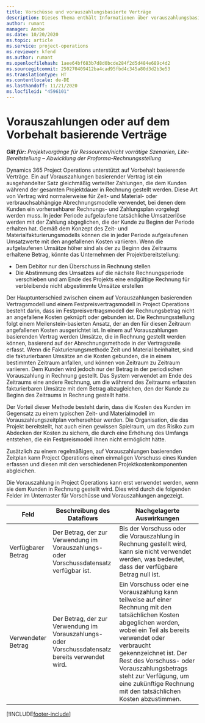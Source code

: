 ```yaml
---
title: Vorschüsse und vorauszahlungsbasierte Verträge
description: Dieses Thema enthält Informationen über vorauszahlungsbasierte Vertragsmodell und Vorschüsse in Project Operations.
author: rumant
manager: Annbe
ms.date: 10/20/2020
ms.topic: article
ms.service: project-operations
ms.reviewer: kfend
ms.author: rumant
ms.openlocfilehash: 1aee64bf683b7d8d0bcde284f2d5d484e689c4d2
ms.sourcegitcommit: 250270409412ba4cad95fbd4c345a80d3d2b3e53
ms.translationtype: HT
ms.contentlocale: de-DE
ms.lasthandoff: 11/21/2020
ms.locfileid: "4596101"
---
```

# <a name="advances-and-retainer-based-contracts"></a>Vorauszahlungen oder auf dem Vorbehalt basierende Verträge


_**Gilt für:** Projektvorgänge für Ressourcen/nicht vorrätige Szenarien, Lite-Bereitstellung – Abwicklung der Proforma-Rechnungsstellung_

Dynamics 365 Project Operations unterstützt auf Vorbehalt basierende Verträge. Ein auf Vorauszahlungen basierender Vertrag ist ein ausgehandelter Satz gleichmäßig verteilter Zahlungen, die dem Kunden während der gesamten Projektdauer in Rechnung gestellt werden. Diese Art von Vertrag wird normalerweise für Zeit- und Material- oder verbrauchsabhängige Abrechnungsmodelle verwendet, bei denen dem Kunden ein vorhersehbarer Rechnungs- und Zahlungsplan vorgelegt werden muss. In jeder Periode aufgelaufene tatsächliche Umsatzerlöse werden mit der Zahlung abgeglichen, die der Kunde zu Beginn der Periode erhalten hat. Gemäß dem Konzept des Zeit- und Materialfakturierungsmodells können die in jeder Periode aufgelaufenen Umsatzwerte mit den angefallenen Kosten variieren. Wenn die aufgelaufenen Umsätze höher sind als der zu Beginn des Zeitraums erhaltene Betrag, könnte das Unternehmen der Projektbereitstellung:

- Dem Debitor nur den Überschuss in Rechnung stellen 
- Die Abstimmung des Umsatzes auf die nächste Rechnungsperiode verschieben und am Ende des Projekts eine endgültige Rechnung für verbleibende nicht abgestimmte Umsätze erstellen

Der Hauptunterschied zwischen einem auf Vorauszahlungen basierenden Vertragsmodell und einem Festpreisvertragsmodell in Project Operations besteht darin, dass im Festpreisvertragsmodell der Rechnungsbetrag nicht an angefallene Kosten geknüpft oder gebunden ist. Die Rechnungsstellung folgt einem Meilenstein-basierten Ansatz, der an den für diesen Zeitraum angefallenen Kosten ausgerichtet ist. In einem auf Vorauszahlungen basierenden Vertrag werden Umsätze, die in Rechnung gestellt werden können, basierend auf der Abrechnungsmethode in der Vertragszeile erfasst. Wenn die Fakturierungsmethode Zeit und Material beinhaltet, sind die fakturierbaren Umsätze an die Kosten gebunden, die in einem bestimmten Zeitraum anfallen, und können von Zeitraum zu Zeitraum variieren. Dem Kunden wird jedoch nur der Betrag in der periodischen Vorauszahlung in Rechnung gestellt. Das System verwendet am Ende des Zeitraums eine andere Rechnung, um die während des Zeitraums erfassten fakturierbaren Umsätze mit dem Betrag abzugleichen, den der Kunde zu Beginn des Zeitraums in Rechnung gestellt hatte.

Der Vorteil dieser Methode besteht darin, dass die Kosten des Kunden im Gegensatz zu einem typischen Zeit- und Materialmodell im Vorauszahlungszeitplan vorhersehbar werden. Die Organisation, die das Projekt bereitstellt, hat auch einen gewissen Spielraum, um das Risiko zum Abdecken der Kosten zu sichern, die durch eine Erhöhung des Umfangs entstehen, die ein Festpreismodell ihnen nicht ermöglicht hätte.

Zusätzlich zu einem regelmäßigen, auf Vorauszahlungen basierenden Zeitplan kann Project Operations einen einmaligen Vorschuss eines Kunden erfassen und diesen mit den verschiedenen Projektkostenkomponenten abgleichen.

Die Vorauszahlung in Project Operations kann erst verwendet werden, wenn sie dem Kunden in Rechnung gestellt wird. Dies wird durch die folgenden Felder im Unterraster für Vorschüsse und Vorauszahlungen angezeigt.

| Feld | Beschreibung des Dataflows | Nachgelagerte Auswirkungen |
| --- | --- | --- |
| Verfügbarer Betrag | Der Betrag, der zur Verwendung im Vorauszahlungs- oder Vorschussdatensatz verfügbar ist. | Bis der Vorschuss oder die Vorauszahlung in Rechnung gestellt wird, kann sie nicht verwendet werden, was bedeutet, dass der verfügbare Betrag null ist. |
| Verwendeter Betrag | Der Betrag, der zur Verwendung im Vorauszahlungs- oder Vorschussdatensatz bereits verwendet wird. | Ein Vorschuss oder eine Vorauszahlung kann teilweise auf einer Rechnung mit den tatsächlichen Kosten abgeglichen werden, wobei ein Teil als bereits verwendet oder verbraucht gekennzeichnet ist. Der Rest des Vorschuss- oder Vorauszahlungsbetrags steht zur Verfügung, um eine zukünftige Rechnung mit den tatsächlichen Kosten abzustimmen. |


[!INCLUDE[footer-include](../../includes/footer-banner.md)]